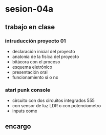 # sesion-04a
## trabajo en clase
### intruducción proyecto 01
- declaración inicial del proyecto
- anatonía de la fisíca del proyecto
- bitácora con el proceso
- esquema eletrónico
- presentación oral
- funcionamiento si o no

### atari punk console
- circuito con dos circuitos integrados 555
- con sensor de luz LDR o con potenciometro
- inputs como 

## encargo
